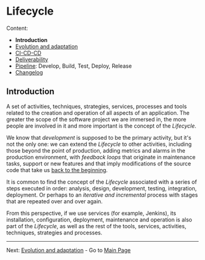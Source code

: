 # Lifecycle

Content:

- **Introduction**
- [Evolution and adaptation](application-lifecycle/al-evolution-and-adaptation.md)
- [CI-CD-CD](application-lifecycle/al-cicdcd.md)
- [Deliverability](application-lifecycle/al-releasability.md)
- [Pipeline](application-lifecycle/al-pipeline.md): Develop, Build, Test, Deploy, Release
- [Changelog](application-lifecycle/al-changelog.md)

## Introduction

A set of activities, techniques, strategies, services, processes and tools related to the creation and operation of all aspects of an application. The greater the scope of the software project we are immersed in, the more people are involved in it and more important is the concept of the _Lifecycle_.

We know that _development_ is supposed to be the primary activity, but it's not the only one: we can extend the _Lifecycle_ to other activities, including those beyond the point of production, adding metrics and alarms in the production environment, with _feedback loops_ that originate in maintenance tasks, support or new features and that imply modifications of the source code that take us [back to the beginning](#introduction).

It is common to find the concept of the _Lifecycle_ associated with a series of steps executed in order: analysis, design, development, testing, integration, deployment. Or perhaps to an _iterative and incremental_ process with stages that are repeated over and over again.

From this perspective, if we use services (for example, Jenkins), its installation, configuration, deployment, maintenance and operation is also part of the _Lifecycle_, as well as the rest of the tools, services, activities, techniques, strategies and processes.

---

Next: [Evolution and adaptation](application-lifecycle/al-evolution-and-adaptation.md) - Go to [Main Page](toc.md)
